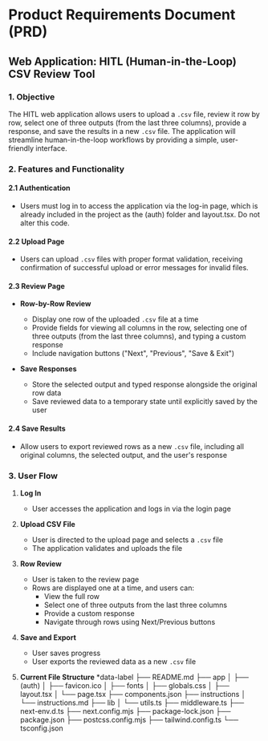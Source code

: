 # Product Requirements Document (PRD)
## Web Application: HITL (Human-in-the-Loop) CSV Review Tool

### 1. Objective

The HITL web application allows users to upload a `.csv` file, review it row by row, select one of three outputs (from the last three columns), provide a response, and save the results in a new `.csv` file. The application will streamline human-in-the-loop workflows by providing a simple, user-friendly interface.

### 2. Features and Functionality

#### 2.1 Authentication

* Users must log in to access the application via the log-in page, which is already included in the project as the (auth) folder and layout.tsx.  Do not alter this code.

#### 2.2 Upload Page

* Users can upload `.csv` files with proper format validation, receiving confirmation of successful upload or error messages for invalid files.

#### 2.3 Review Page

* **Row-by-Row Review**
  * Display one row of the uploaded `.csv` file at a time
  * Provide fields for viewing all columns in the row, selecting one of three outputs (from the last three columns), and typing a custom response
  * Include navigation buttons ("Next", "Previous", "Save & Exit")

* **Save Responses**
  * Store the selected output and typed response alongside the original row data
  * Save reviewed data to a temporary state until explicitly saved by the user

#### 2.4 Save Results

* Allow users to export reviewed rows as a new `.csv` file, including all original columns, the selected output, and the user's response

### 3. User Flow

1. **Log In**
   * User accesses the application and logs in via the login page

2. **Upload CSV File**
   * User is directed to the upload page and selects a `.csv` file
   * The application validates and uploads the file

3. **Row Review**
   * User is taken to the review page
   * Rows are displayed one at a time, and users can:
     * View the full row
     * Select one of three outputs from the last three columns
     * Provide a custom response
     * Navigate through rows using Next/Previous buttons

4. **Save and Export**
   * User saves progress
   * User exports the reviewed data as a new `.csv` file

5. **Current File Structure**
   *data-label
   ├── README.md
   ├── app
   │   ├── (auth)
   │   ├── favicon.ico
   │   ├── fonts
   │   ├── globals.css
   │   ├── layout.tsx
   │   └── page.tsx
   ├── components.json
   ├── instructions
   │   └── instructions.md
   ├── lib
   │   └── utils.ts
   ├── middleware.ts
   ├── next-env.d.ts
   ├── next.config.mjs
   ├── package-lock.json
   ├── package.json
   ├── postcss.config.mjs
   ├── tailwind.config.ts
   └── tsconfig.json